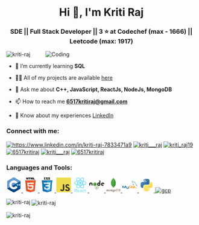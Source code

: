 <h1 align="center">Hi 👋, I'm Kriti Raj</h1>
<h3 align="center">SDE || Full Stack Developer || 3 ⭐ at Codechef (max - 1666) || Leetcode (max: 1917)</h3>
<img align="right" alt="Coding" width="400" src="https://cdn.dribbble.com/users/1162077/screenshots/3848914/programmer.gif">

<p align="left"> <img src="https://komarev.com/ghpvc/?username=kriti-raj&label=Profile%20views&color=0e75b6&style=flat" alt="kriti-raj" /> </p>

<!-- <p align="left"> <a href="https://twitter.com/kriti___raj" target="blank"><img src="https://img.shields.io/twitter/follow/kriti___raj?logo=twitter&style=for-the-badge" alt="kriti___raj" /></a> </p> -->

- 🌱 I’m currently learning **SQL**

- 👨‍💻 All of my projects are available [here](https://github.com/kriti-raj?tab=repositories)

- 💬 Ask me about **C++, JavaScript, ReactJs, NodeJs, MongoDB**

- 📫 How to reach me **6517kritiraj@gmail.com**

- 📄 Know about my experiences [LinkedIn](https://www.linkedin.com/in/kritiraj19/)

<h3 align="left">Connect with me:</h3>
<p align="left">
<!--   CODEPEN -->
<!-- <a href="https://codepen.io/kriti-raj" target="blank"><img align="center" src="https://raw.githubusercontent.com/rahuldkjain/github-profile-readme-generator/master/src/images/icons/Social/codepen.svg" alt="kriti-raj" height="30" width="40" /></a> -->
<!-- <a href="https://twitter.com/kriti___raj" target="blank"><img align="center" src="https://raw.githubusercontent.com/rahuldkjain/github-profile-readme-generator/master/src/images/icons/Social/twitter.svg" alt="kriti___raj" height="30" width="40" /></a> -->
<!--   LINKEDIN -->
<a href="https://linkedin.com/in/kritiraj19/" target="blank"><img align="center" src="https://raw.githubusercontent.com/rahuldkjain/github-profile-readme-generator/master/src/images/icons/Social/linked-in-alt.svg" alt="https://www.linkedin.com/in/kriti-raj-7833471a9" height="30" width="40" /></a>
<!--   INSTAGRAM -->
<a href="https://instagram.com/kriti___raj" target="blank"><img align="center" src="https://raw.githubusercontent.com/rahuldkjain/github-profile-readme-generator/master/src/images/icons/Social/instagram.svg" alt="kriti___raj" height="30" width="40" /></a>
<!--   CODECHEF -->
<a href="https://www.codechef.com/users/kriti_raj19" target="blank"><img align="center" src="https://cdn.jsdelivr.net/npm/simple-icons@3.1.0/icons/codechef.svg" alt="kriti_raj19" height="30" width="40" /></a>
<!-- HACKERRANK -->
<a href="https://www.hackerrank.com/6517kritiraj" target="blank"><img align="center" src="https://raw.githubusercontent.com/rahuldkjain/github-profile-readme-generator/master/src/images/icons/Social/hackerrank.svg" alt="6517kritiraj" height="30" width="40" /></a>
<!-- LEETCODE -->
<a href="https://www.leetcode.com/kriti___raj" target="blank"><img align="center" src="https://raw.githubusercontent.com/rahuldkjain/github-profile-readme-generator/master/src/images/icons/Social/leet-code.svg" alt="kriti___raj" height="30" width="40" /></a>
<!-- GEEKSFORGEEKS -->
<a href="https://auth.geeksforgeeks.org/user/6517kritiraj" target="blank"><img align="center" src="https://raw.githubusercontent.com/rahuldkjain/github-profile-readme-generator/master/src/images/icons/Social/geeks-for-geeks.svg" alt="6517kritiraj" height="30" width="40" /></a>
<!-- DISCORD -->
<!-- <a href="https://discord.gg/https://discord.gg/z2R7YcycPe" target="blank"><img align="center" src="https://raw.githubusercontent.com/rahuldkjain/github-profile-readme-generator/master/src/images/icons/Social/discord.svg" alt="https://discord.gg/z2R7YcycPe" height="30" width="40" /></a> -->
</p>

<h3 align="left">Languages and Tools:</h3>
<p align="left">
<!--   CPP -->
  <a href="https://www.w3schools.com/cpp/" target="_blank" rel="noreferrer"> <img src="https://raw.githubusercontent.com/devicons/devicon/master/icons/cplusplus/cplusplus-original.svg" alt="cplusplus" width="40" height="40"/> 
<!--   HTML -->
  <a href="https://www.w3.org/html/" target="_blank" rel="noreferrer"> <img src="https://raw.githubusercontent.com/devicons/devicon/master/icons/html5/html5-original-wordmark.svg" alt="html5" width="40" height="40"/> </a> 
<!--   CSS -->
  </a> <a href="https://www.w3schools.com/css/" target="_blank" rel="noreferrer"> <img src="https://raw.githubusercontent.com/devicons/devicon/master/icons/css3/css3-original-wordmark.svg" alt="css3" width="40" height="40"/> </a>
<!--   JAVASCRIPT -->
  <a href="https://developer.mozilla.org/en-US/docs/Web/JavaScript" target="_blank" rel="noreferrer"> <img src="https://raw.githubusercontent.com/devicons/devicon/master/icons/javascript/javascript-original.svg" alt="javascript" width="40" height="40"/> </a> 
<!--   REACTJS -->
  <a href="https://reactjs.org/" target="_blank" rel="noreferrer"> <img src="https://raw.githubusercontent.com/devicons/devicon/master/icons/react/react-original-wordmark.svg" alt="react" width="40" height="40"/> </a>
<!--   NODEJS -->
  <a href="https://nodejs.org" target="_blank" rel="noreferrer"> <img src="https://raw.githubusercontent.com/devicons/devicon/master/icons/nodejs/nodejs-original-wordmark.svg" alt="nodejs" width="40" height="40"/> </a> 
<!--   MONGODB -->
  <a href="https://www.mongodb.com/" target="_blank" rel="noreferrer"> <img src="https://raw.githubusercontent.com/devicons/devicon/master/icons/mongodb/mongodb-original-wordmark.svg" alt="mongodb" width="40" height="40"/> </a> 
<!--   SQL -->
  <a href="https://www.mysql.com/" target="_blank" rel="noreferrer"> <img src="https://raw.githubusercontent.com/devicons/devicon/master/icons/mysql/mysql-original-wordmark.svg" alt="mysql" width="40" height="40"/> </a>
<!--   PYTHON -->
  <a href="https://www.python.org" target="_blank" rel="noreferrer"> <img src="https://raw.githubusercontent.com/devicons/devicon/master/icons/python/python-original.svg" alt="python" width="40" height="40"/> </a> 
<!--   GOOGLE CLOUD -->
  <a href="https://cloud.google.com" target="_blank" rel="noreferrer"> <img src="https://www.vectorlogo.zone/logos/google_cloud/google_cloud-icon.svg" alt="gcp" width="40" height="40"/> </a> 
</p>

<p><img align="left" src="https://github-readme-stats.vercel.app/api/top-langs?username=kriti-raj&show_icons=true&locale=en&layout=compact" alt="kriti-raj" /></p>

<p>&nbsp;<img align="center" src="https://github-readme-stats.vercel.app/api?username=kriti-raj&show_icons=true&locale=en" alt="kriti-raj" /></p>

<p><img align="center" src="https://github-readme-streak-stats.herokuapp.com/?user=kriti-raj&" alt="kriti-raj" /></p>
